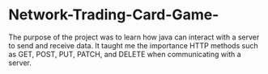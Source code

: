 # Network-Trading-Card-Game-

The purpose of the project was to learn how java can interact with a server to send and receive data. It taught me the importance HTTP methods such as GET, POST, PUT, PATCH, and DELETE when communicating with a server.
